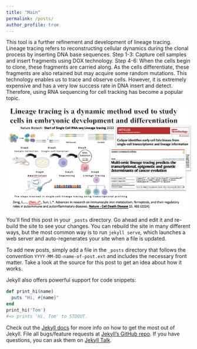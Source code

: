 ```yaml
---
title: "Main"
permalink: /posts/
author_profile: true
---
```



This tool is a further refinement and development of lineage tracing. Lineage tracing refers to reconstructing cellular dynamics during the clonal process by inserting DNA base sequences. Step 1-3: Capture cell samples and insert fragments using DOX technology. Step 4-6: When the cells begin to clone, these fragments are carried along. As the cells differentiate, these fragments are also retained but may acquire some random mutations. This technology enables us to trace and observe cells. However, it is extremely expensive and has a very low success rate in DNA insert and detect. Therefore, using RNA sequencing for cell tracking has become a popular topic.




<img src="https://github.com/FullBlackWolf/ATPX4869/blob/master/assets/images/Main1.png">

You'll find this post in your `_posts` directory. Go ahead and edit it and re-build the site to see your changes. You can rebuild the site in many different ways, but the most common way is to run `jekyll serve`, which launches a web server and auto-regenerates your site when a file is updated.

To add new posts, simply add a file in the `_posts` directory that follows the convention `YYYY-MM-DD-name-of-post.ext` and includes the necessary front matter. Take a look at the source for this post to get an idea about how it works.

Jekyll also offers powerful support for code snippets:

```ruby
def print_hi(name)
  puts "Hi, #{name}"
end
print_hi('Tom')
#=> prints 'Hi, Tom' to STDOUT.
```

Check out the [Jekyll docs][jekyll-docs] for more info on how to get the most out of Jekyll. File all bugs/feature requests at [Jekyll’s GitHub repo][jekyll-gh]. If you have questions, you can ask them on [Jekyll Talk][jekyll-talk].

[jekyll-docs]: https://jekyllrb.com/docs/home
[jekyll-gh]:   https://github.com/jekyll/jekyll
[jekyll-talk]: https://talk.jekyllrb.com/
